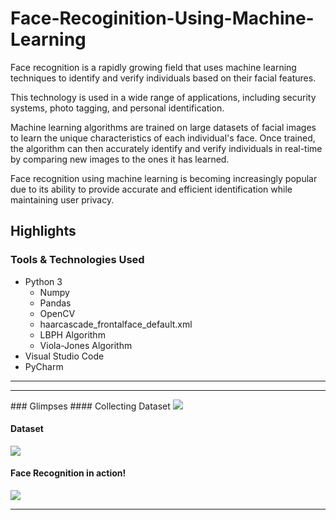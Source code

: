 # Face-Recoginition-Using-Machine-Learning
Face recognition is a rapidly growing field that uses machine learning techniques to identify and verify individuals based on their facial features. 

This technology is used in a wide range of applications, including security systems, photo tagging, and personal identification. 

Machine learning algorithms are trained on large datasets of facial images to learn the unique characteristics of each individual's face. Once trained, the algorithm can then accurately identify and verify individuals in real-time by comparing new images to the ones it has learned. 

Face recognition using machine learning is becoming increasingly popular due to its ability to provide accurate and efficient identification while maintaining user privacy.
## Highlights
### Tools & Technologies Used
<ul>
  <li>Python 3
    <ul>
      <li>Numpy</li>
      <li>Pandas</li>
      <li>OpenCV</li>
      <li>haarcascade_frontalface_default.xml</li>
      <li>LBPH Algorithm</li>
      <li>Viola-Jones Algorithm</li>
    </ul>
  </li>
  <li>Visual Studio Code</li>
  <li>PyCharm</li>
</ul>
<hr><hr/>
### Glimpses
#### Collecting Dataset
<img src="https://user-images.githubusercontent.com/91594505/214209973-7eaa7bf8-23f3-41d7-8fc9-979eee5d211d.png">

#### Dataset
<img src="https://user-images.githubusercontent.com/91594505/214210184-72d74dbc-21f6-4550-833d-8b60f55b2a62.png">

#### Face Recognition in action!
<img src="https://user-images.githubusercontent.com/91594505/214209919-3f00361c-6d0c-4151-801b-71ee36813667.png">

<hr>


